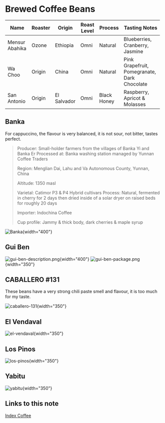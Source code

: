 # Brewed Coffee Beans

| Name           | Roaster | Origin      | Roast Level | Process     | Tasting Notes                                |
| -------------- | ------- | ----------- | ----------- | ----------- | -------------------------------------------- |
| Mensur Abahika | Ozone   | Ethiopia    | Omni        | Natural     | Blueberries, Cranberry, Jasmine              |
| Wa Choo        | Origin  | China       | Omni        | Natural     | Pink Grapefruit, Pomegranate, Dark Chocolate |
| San Antonio    | Origin  | El Salvador | Omni        | Black Honey | Raspberry, Apricot & Molasses                |

## Banka

For cappuccino, the flavour is very balanced, it is not sour, not bitter, tastes perfect.

> Producer: Small-holder farmers from the villages of Banka Yi and Banka Er
> Processed at: Banka washing station managed by Yunnan Coffee Traders
>
> Region: Menglian Dai, Lahu and Va Autonomous County, Yunnan, China
>
> Altitude: 1350 masl
>
> Varietal: Catimor P3 & P4 Hybrid cultivars
> Process: Natural, fermented in cherry for 2 days then dried inside of a solar dryer on raised beds for roughly 20 days
>
> Importer: Indochina Coffee
>
> Cup profile: Jammy & thick body, dark cherries & maple syrup

![Banka](images/coffee/banka.jpg){width="400"}

## Gui Ben

![gui-ben-description.png](images/coffee/gui-ben-description.png){width="400"}
![gui-ben-package.png](images/coffee/gui-ben-package.png){width="350"}

## CABALLERO #131

These beans have a very strong chili paste smell and flavour, it is too much for my taste.

![caballero-131](images/coffee/caballero-131.png){width="350"}

## El Vendaval

![el-vendaval](images/coffee/el-vendaval.png){width="350"}

## Los Pinos

![los-pinos](images/coffee/los-pinos.png){width="350"}

## Yabitu

![yabitu](images/coffee/yabitu.png){width="350"}

## Links to this note

[Index Coffee](index-coffee.md)
